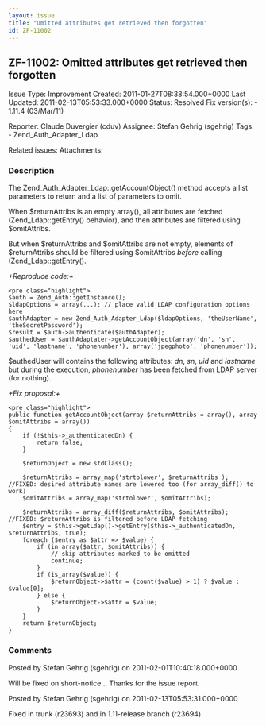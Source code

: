 ```yaml
---
layout: issue
title: "Omitted attributes get retrieved then forgotten"
id: ZF-11002
---
```


ZF-11002: Omitted attributes get retrieved then forgotten
---------------------------------------------------------

 Issue Type: Improvement Created: 2011-01-27T08:38:54.000+0000 Last Updated: 2011-02-13T05:53:33.000+0000 Status: Resolved Fix version(s): - 1.11.4 (03/Mar/11)
 
 Reporter:  Claude Duvergier (cduv)  Assignee:  Stefan Gehrig (sgehrig)  Tags: - Zend\_Auth\_Adapter\_Ldap
 
 Related issues: 
 Attachments: 
### Description

The Zend\_Auth\_Adapter\_Ldap::getAccountObject() method accepts a list parameters to return and a list of parameters to omit.

When $returnAttribs is an empty array(), all attributes are fetched (Zend\_Ldap::getEntry() behavior), and then attributes are filtered using $omitAttribs.

But when $returnAttribs and $omitAttribs are not empty, elements of $returnAttribs should be filtered using $omitAttribs _before_ calling (Zend\_Ldap::getEntry().

_+Reproduce code:+_

 
    <pre class="highlight">
    $auth = Zend_Auth::getInstance();
    $ldapOptions = array(...); // place valid LDAP configuration options here
    $authAdapter = new Zend_Auth_Adapter_Ldap($ldapOptions, 'theUserName', 'theSecretPassword');
    $result = $auth->authenticate($authAdapter);
    $authedUser = $authAdaptater->getAccountObject(array('dn', 'sn', 'uid', 'lastname', 'phonenumber'), array('jpegphoto', 'phonenumber'));


$authedUser will contains the following attributes: _dn_, _sn_, _uid_ and _lastname_ but during the execution, _phonenumber_ has been fetched from LDAP server (for nothing).

_+Fix proposal:+_

 
    <pre class="highlight">
    public function getAccountObject(array $returnAttribs = array(), array $omitAttribs = array())
    {
        if (!$this->_authenticatedDn) {
            return false;
        }
        
        $returnObject = new stdClass();
        
        $returnAttribs = array_map('strtolower', $returnAttribs ); //FIXED: desired attribute names are lowered too (for array_diff() to work)
        $omitAttribs = array_map('strtolower', $omitAttribs);
        
        $returnAttribs = array_diff($returnAttribs, $omitAttribs); //FIXED: $returnAttribs is filtered before LDAP fetching
        $entry = $this->getLdap()->getEntry($this->_authenticatedDn, $returnAttribs, true);
        foreach ($entry as $attr => $value) {
            if (in_array($attr, $omitAttribs)) {
                // skip attributes marked to be omitted
                continue;
            }
            if (is_array($value)) {
                $returnObject->$attr = (count($value) > 1) ? $value : $value[0];
            } else {
                $returnObject->$attr = $value;
            }
        }
        return $returnObject;
    }


 

 

### Comments

Posted by Stefan Gehrig (sgehrig) on 2011-02-01T10:40:18.000+0000

Will be fixed on short-notice... Thanks for the issue report.

 

 

Posted by Stefan Gehrig (sgehrig) on 2011-02-13T05:53:31.000+0000

Fixed in trunk (r23693) and in 1.11-release branch (r23694)

 

 